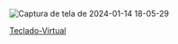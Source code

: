 ![Captura de tela de 2024-01-14 18-05-29](https://github.com/leandroAntunesDosSantos/teclado-virtual/assets/131140028/980ecc5d-281c-4245-9b02-df7ee671c4f3)



[Teclado-Virtual](https://teclado-virtual-beta.vercel.app/)
